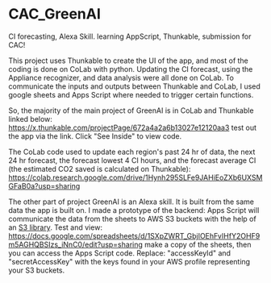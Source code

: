 # CAC_GreenAI
CI forecasting, Alexa Skill. learning AppScript, Thunkable, submission for CAC!

This project uses Thunkable to create the UI of the app, and most of the coding is done on CoLab with python. Updating the CI forecast, using the Appliance recognizer, and data analysis were all done on CoLab. To communicate the inputs and outputs between Thunkable and CoLab, I used google sheets and Apps Script where needed to trigger certain functions.

So, the majority of the main project of GreenAI is in CoLab and Thunkable linked below:
https://x.thunkable.com/projectPage/672a4a2a6b13027e12120aa3
test out the app via the link. Click "See Inside" to view code.

The CoLab code used to update each region's past 24 hr of data, the next 24 hr forecast, the forecast lowest 4 CI hours, and the forecast average CI (the estimated CO2 saved is calculated on Thunkable):
https://colab.research.google.com/drive/1Hynh295SLFe9JAHiEoZXb6UXSMGFaB0a?usp=sharing

The other part of project GreenAI is an Alexa skill. It is built from the same data the app is built on. I made a prototype of the backend: Apps Script will communicate the data from the sheets to AWS S3 buckets with the help of an [S3 library](https://script.google.com/macros/library/d/1Qx-smYQLJ2B6ae7Pncbf_8QdFaNm0f-br4pbDg0DXsJ9mZJPdFcIEkw_/4?authuser=0).
Test and view: https://docs.google.com/spreadsheets/d/1SXpZWRT_GbjIOEhFvIHfY2OHF9m5AGHQBSIzs_iNnC0/edit?usp=sharing
make a copy of the sheets, then you can access the Apps Script code. Replace: "accessKeyId" and "secretAccessKey" with the keys found in your AWS profile representing your S3 buckets.
